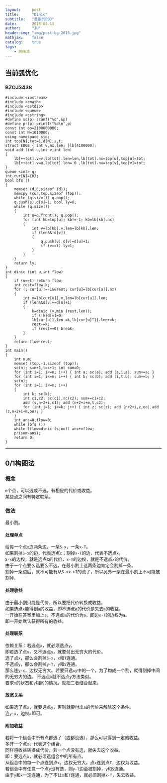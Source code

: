 ```yaml
---
layout:     post
title:      "Dinic"
subtitle:   "悲剧的POJ"
date:       2018-05-13
author:     "JU"
header-img: "img/post-bg-2015.jpg"
mathjax:    false
catalog:    true
tags:
    - 网络流
---
```


## 当前弧优化
### BZOJ3438

    #include <iostream>
    #include <cmath>
    #include <cstdio>
    #include <queue>
    #include <cstring>
    #define sc(p) scanf("%d",&p)
    #define pr(p) printf("%d\n",p)
    const int oo=2100000000;
    const int N=1010000;
    using namespace std;
    int top[N],tot=1,d[N],s,t;
    struct EDGE { int v,nx,len; }lb[4100000];
    void add (int u,int v,int len)
    {
        lb[++tot].v=v,lb[tot].len=len,lb[tot].nx=top[u],top[u]=tot;
        lb[++tot].v=u,lb[tot].len= 0 ,lb[tot].nx=top[v],top[v]=tot;
    }
    queue <int> q;
    int cur[N]={0};
    bool bfs ()
    {
        memset (d,0,sizeof (d));
        memcpy (cur,top,sizeof (top));
        while (q.size()) q.pop();
        q.push(s),d[s]=1; bool ly=0;
        while (q.size())
        {
            int u=q.front(); q.pop();
            for (int kb=top[u]; kb!=-1; kb=lb[kb].nx)
            {
                int v=lb[kb].v,len=lb[kb].len;
                if (len&&!d[v])
                {
                    q.push(v),d[v]=d[u]+1;
                    if (v==t) ly=1;
                }
            }
        }
        return ly;
    }
    int dinic (int u,int flow)
    {
        if (u==t) return flow;
        int rest=flow,k;
        for (; cur[u]!=-1&&rest; cur[u]=lb[cur[u]].nx)
        {
            int v=lb[cur[u]].v,len=lb[cur[u]].len;
            if (len&&d[v]==d[u]+1)
            {
                k=dinic (v,min (rest,len));
                if (!k)d[v]=0;
                lb[cur[u]].len-=k,lb[cur[u]^1].len+=k;
                rest-=k;
                if (rest==0) break;
            }
        }
        return flow-rest;
    }
    int main()
    {
        int n,m;
        memset (top,-1,sizeof (top));
        sc(n); s=n+1,t=s+1; int sum=0;
        for (int i=1; i<=n; i++) { int a; sc(a); add (s,i,a); sum+=a; }
        for (int i=1; i<=n; i++) { int b; sc(b); add (i,t,b); sum+=b; }
        sc(m);
        for (int i=1; i<=m; i++)
        {
            int k; sc(k);
            int c1,c2; sc(c1),sc(c2); sum+=c1+c2;
            add (s,n+2+i,c1); add (n+2+i+m,t,c2);
            for (int j=1; j<=k; j++) { int z; sc(z); add (n+2+i,z,oo),add (z,n+2+i+m,oo); }
        }
        int ans=0,flow=0;
        while (bfs ())
        while (flow=dinic (s,oo)) ans+=flow;
        pr(sum-ans);
        return 0;
    }

---

## 0/1构图法
### 概念
`n`个点，可以选或不选，有相应的代价或收益。  
某些点之间有特定联系。  
### 做法
最小割。 
#### 处理单点
给每一个点`x`连两条边，一条`S-x`，一条`x-T`。  
如果割掉`S-x`的边，代表选点`x`；割掉`x-T`的边，代表不选点`x`。  
`S-x`的边权，就是选点x的代价，`x-T`的边权，就是不选点`x`的代价。  
由于一个点要么选要么不选，在最小割上这两条边肯定会割掉一条。  
割掉一条边后，就不可能有从`S->x->T`的流了，所以另外一条在最小割上不可能被割掉。  
#### 处理收益
由于最小割只能是代价，所以要把代价转换成收益。  
如果选点`x`能得到`a`的收益，即不选点a的代价是失去`a`的收益。  
一开始在答案里加上`a`，不选点`x`的代价为`a`，即边`x-T`的边权为`a`。  
即一开始默认获得所有的收益。
#### 处理联系
依赖关系：若选点`x`，就必须选点`y`。  
即若选了点`x`，又不选点`y`，就要付出无穷大的代价。  
选了点`x`，那么会割掉`S-x`，`x`和`T`连通。  
不选点`y`，那么会割掉`y-T`，`y`和`S`连通。  
那么连`y-x`，边权无穷大。若要只选`xy`中的一个，为了构成一个割，就得割掉中间的无穷大的边。
不选点`x`就不选点`y`方法类似。  
要求`x`的状态和`y`相同的情况，就把二者结合起来。
#### 放宽关系
如果选了点`x`，就要选点`y`，否则就要付出`a`的代价来解除这个条件。  
连`y-x`，边权`a`即可。
#### 附加收益
若将一个组合中所有点都选了（或都没选），那么可以得到一定的收益。  
多开一个点`x`，代表这个组合。  
同样将收益转换成代价，若一个点没有选，就失去这个收益。  
即：要选点`x`，就必须选组合中的所有点。  
从组合中的每一个点连到点`x`，边权无穷大，点`x`连到点`T`，边权为收益。  
若组合中有任意一个点`y`没有选，则`y-T`边会被割掉，`y`和`S`连通。  
由于`y`和`x`一定连通，为了不让`x`和`T`连通，就必须割掉`x-T`，失去收益。
